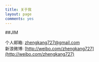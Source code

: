 ```yaml
---
title: 关于我
layout: page
comments: yes
---
```

  
##JIM    

个人邮箱: zhengkang727@gmail.com      
新浪微博: [http://weibo.com/zhengkang727](http://weibo.com/zhengkang727)      
<!--github : [https://github.com/dashjim](https://github.com/dashjim)-->
<!--Linkedin: [Ji Junxiang at Linkedin](http://www.linkedin.com/pub/junxiang-ji/58/97/b90)-->
